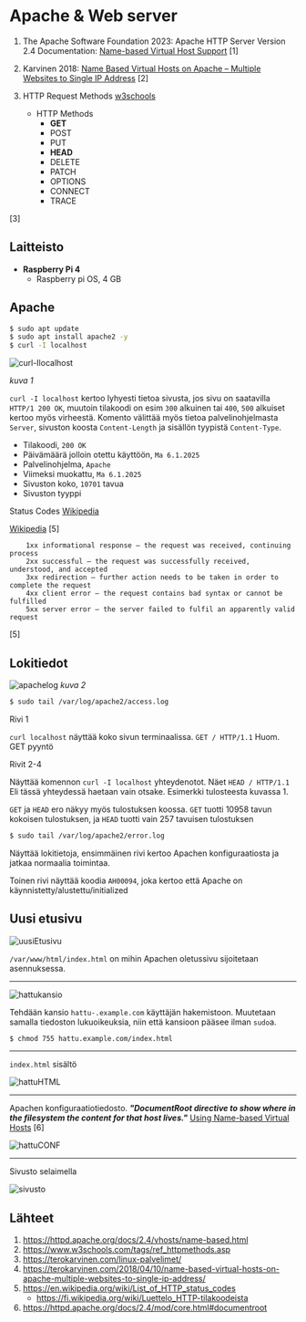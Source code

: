 # Apache & Web server

1. The Apache Software Foundation 2023: Apache HTTP Server Version 2.4 Documentation: [Name-based Virtual Host Support](https://httpd.apache.org/docs/2.4/vhosts/name-based.html) [1]

2. Karvinen 2018: [Name Based Virtual Hosts on Apache – Multiple Websites to Single IP Address](https://terokarvinen.com/2018/04/10/name-based-virtual-hosts-on-apache-multiple-websites-to-single-ip-address/) [2]

3. HTTP Request Methods [w3schools](https://www.w3schools.com/tags/ref_httpmethods.asp) 
    - HTTP Methods
        - **GET**
        - POST
        - PUT
        - **HEAD**
        - DELETE
        - PATCH
        - OPTIONS
        - CONNECT
        - TRACE

[3]




## Laitteisto

- **Raspberry Pi 4**
    - Raspberry pi OS, 4 GB

## Apache

```bash
$ sudo apt update
$ sudo apt install apache2 -y
$ curl -I localhost
```

![curl-Ilocalhost](curlIlocal.jpg)

<em>kuva 1</em>

`curl -I localhost` kertoo lyhyesti tietoa sivusta, jos sivu on saatavilla `HTTP/1 200 OK`, muutoin tilakoodi on esim `300` alkuinen tai `400`, `500` alkuiset kertoo myös virheestä. Komento välittää myös tietoa palvelinohjelmasta `Server`, sivuston koosta `Content-Length` ja sisällön tyypistä `Content-Type`. 
- Tilakoodi, `200 OK`
- Päivämäärä jolloin otettu käyttöön, `Ma 6.1.2025`
- Palvelinohjelma, `Apache`
- Viimeksi muokattu, `Ma 6.1.2025`
- Sivuston koko, `10701` tavua
- Sivuston tyyppi 

Status Codes [Wikipedia](https://en.wikipedia.org/wiki/List_of_HTTP_status_codes)
 
[Wikipedia](https://fi.wikipedia.org/wiki/Luettelo_HTTP-tilakoodeista) [5]

```
    1xx informational response – the request was received, continuing process
    2xx successful – the request was successfully received, understood, and accepted
    3xx redirection – further action needs to be taken in order to complete the request
    4xx client error – the request contains bad syntax or cannot be fulfilled
    5xx server error – the server failed to fulfil an apparently valid request
```

[5]

## Lokitiedot

![apachelog](loginfo.jpg)
<em>kuva 2</em>

```bash
$ sudo tail /var/log/apache2/access.log
```

Rivi 1

`curl localhost`  näyttää koko sivun terminaalissa. `GET / HTTP/1.1` Huom. GET pyyntö

Rivit 2-4

Näyttää komennon `curl -I localhost` yhteydenotot. Näet `HEAD / HTTP/1.1` Eli tässä yhteydessä haetaan vain otsake. Esimerkki tulosteesta kuvassa 1. 

`GET` ja `HEAD` ero näkyy myös tulostuksen koossa. `GET` tuotti 10958 tavun kokoisen tulostuksen, ja `HEAD` tuotti vain 257 tavuisen tulostuksen

```bash
$ sudo tail /var/log/apache2/error.log
```

Näyttää lokitietoja, ensimmäinen rivi kertoo Apachen konfiguraatiosta ja jatkaa normaalia toimintaa.


Toinen rivi näyttää koodia `AH00094`, joka kertoo että Apache on käynnistetty/alustettu/initialized

## Uusi etusivu


![uusiEtusivu](etusivuuusiks.jpg)

`/var/www/html/index.html` on mihin Apachen oletussivu sijoitetaan asennuksessa.

---
![hattukansio](hattukansio6sivu.jpg)

Tehdään kansio `hattu-.example.com` käyttäjän hakemistoon. Muutetaan samalla tiedoston lukuoikeuksia, niin että kansioon pääsee ilman `sudo`a. 

```bash
$ chmod 755 hattu.example.com/index.html
```
---
`index.html` sisältö

![hattuHTML](hattuHTML.jpg)

---
Apachen konfiguraatiotiedosto. ***"DocumentRoot directive to show where in the filesystem the content for that host lives."*** [Using Name-based Virtual Hosts](https://httpd.apache.org/docs/2.4/mod/core.html#documentroot) [6]

![hattuCONF](conf_File.jpg)

---
Sivusto selaimella

![sivusto](sivusto.png)

## Lähteet
1. https://httpd.apache.org/docs/2.4/vhosts/name-based.html
2. https://www.w3schools.com/tags/ref_httpmethods.asp
3. https://terokarvinen.com/linux-palvelimet/
4. https://terokarvinen.com/2018/04/10/name-based-virtual-hosts-on-apache-multiple-websites-to-single-ip-address/
5. https://en.wikipedia.org/wiki/List_of_HTTP_status_codes
    - https://fi.wikipedia.org/wiki/Luettelo_HTTP-tilakoodeista
6. https://httpd.apache.org/docs/2.4/mod/core.html#documentroot

